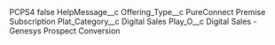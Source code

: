 <?xml version="1.0" encoding="UTF-8"?>
<CustomMetadata xmlns="http://soap.sforce.com/2006/04/metadata" xmlns:xsi="http://www.w3.org/2001/XMLSchema-instance" xmlns:xsd="http://www.w3.org/2001/XMLSchema">
    <label>PCPS4</label>
    <protected>false</protected>
    <values>
        <field>HelpMessage__c</field>
        <value xsi:nil="true"/>
    </values>
    <values>
        <field>Offering_Type__c</field>
        <value xsi:type="xsd:string">PureConnect Premise Subscription</value>
    </values>
    <values>
        <field>Plat_Category__c</field>
        <value xsi:type="xsd:string">Digital Sales</value>
    </values>
    <values>
        <field>Play_O__c</field>
        <value xsi:type="xsd:string">Digital Sales - Genesys Prospect Conversion</value>
    </values>
</CustomMetadata>
